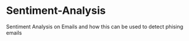 # Sentiment-Analysis
Sentiment Analysis on Emails and how this can be used to detect phising emails
